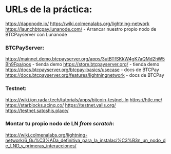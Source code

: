 # URLs de la práctica:

https://dappnode.io/
https://wiki.colmenalabs.org/lightning-network
https://launchbtcpay.lunanode.com/ - Arrancar nuestro propio nodo de BTCPayserver con Lunanode

### BTCPayServer:

https://mainnet.demo.btcpayserver.org/apps/3utBTfSKkW4gK7aQMd2hW5Bh9Fpa/pos - tienda demo
https://store.btcpayserver.org/ - tienda demo
https://docs.btcpayserver.org/btcpay-basics/usecase - docs de BTCPay
https://docs.btcpayserver.org/features/lightningnetwork  - docs de BTCPay

### Testnet:

https://wiki.ion.radar.tech/tutorials/apps/bitcoin-testnet-ln
https://htlc.me/
https://starblocks.acinq.co/
https://testnet.yalls.org/
https://testnet.satoshis.place/

### Montar tu propio nodo de LN <i>from scratch</i>:

https://wiki.colmenalabs.org/lightning-network/6_Gu%C3%ADa_definitiva_para_la_instalaci%C3%B3n_un_nodo_de_LND_y_primeras_interacciones/